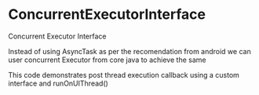 # ConcurrentExecutorInterface
Concurrent Executor Interface

Instead of using AsyncTask as per the recomendation from android we can user concurrent Executor from core java to achieve the same

This code demonstrates post thread execution callback using a custom interface and runOnUIThread()